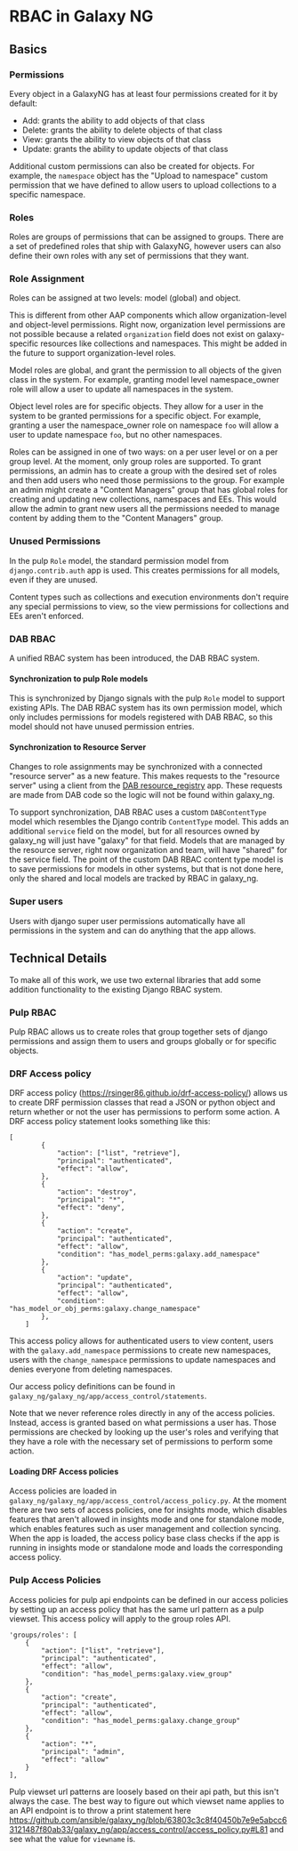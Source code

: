 # RBAC in Galaxy NG

## Basics

### Permissions

Every object in a GalaxyNG has at least four permissions created for it by default:
- Add: grants the ability to add objects of that class
- Delete: grants the ability to delete objects of that class
- View: grants the ability to view objects of that class
- Update: grants the ability to update objects of that class

Additional custom permissions can also be created for objects. For example, the `namespace` object has the "Upload to namespace" custom permission that we have defined to allow users to upload collections to a specific namespace.

### Roles

Roles are groups of permissions that can be assigned to groups. There are a set of predefined roles that ship with GalaxyNG, however users can also define their own roles with any set of permissions that they want.

### Role Assignment

Roles can be assigned at two levels: model (global) and object.

This is different from other AAP components which allow organization-level and object-level permissions. Right now, organization level permissions are not possible because a related `organization` field does not exist on galaxy-specific resources like collections and namespaces. This might be added in the future to support organization-level roles.

Model roles are global, and grant the permission to all objects of the given class in the system. For example, granting model level namespace_owner role will allow a user to update all namespaces in the system.

Object level roles are for specific objects. They allow for a user in the system to be granted permissions for a specific object. For example, granting a user the namespace_owner role on namespace `foo` will allow a user to update namespace `foo`, but no other namespaces.

Roles can be assigned in one of two ways: on a per user level or on a per group level. At the moment, only group roles are supported. To grant permissions, an admin has to create a group with the desired set of roles and then add users who need those permissions to the group. For example an admin might create a "Content Managers" group that has global roles for creating and updating new collections, namespaces and EEs. This would allow the admin to grant new users all the permissions needed to manage content by adding them to the "Content Managers" group.

### Unused Permissions

In the pulp `Role` model, the standard permission model from `django.contrib.auth` app is used. This creates permissions for all models, even if they are unused.

Content types such as collections and execution environments don't require any special permissions to view, so the view permissions for collections and EEs aren't enforced.

### DAB RBAC

A unified RBAC system has been introduced, the DAB RBAC system.

#### Synchronization to pulp Role models

This is synchronized by Django signals with the pulp `Role` model to support existing APIs. The DAB RBAC system has its own permission model, which only includes permissions for models registered with DAB RBAC, so this model should not have unused permission entries.

#### Synchronization to Resource Server

Changes to role assignments may be synchronized with a connected "resource server" as a new feature.
This makes requests to the "resource server" using a client from the [DAB resource_registry](https://github.com/ansible/django-ansible-base/tree/devel/ansible_base/resource_registry) app. These requests are made from DAB code so the logic will not be found within galaxy_ng.

To support synchronization, DAB RBAC uses a custom `DABContentType` model which resembles the Django contrib `ContentType` model.
This adds an additional `service` field on the model, but for all resources owned by galaxy_ng will just have "galaxy" for that field.
Models that are managed by the resource server, right now organization and team, will have "shared" for the service field.
The point of the custom DAB RBAC content type model is to save permissions for models in other systems, but that is not done here,
only the shared and local models are tracked by RBAC in galaxy_ng.

### Super users

Users with django super user permissions automatically have all permissions in the system and can do anything that the app allows.

## Technical Details

To make all of this work, we use two external libraries that add some addition functionality to the existing Django RBAC system.

### Pulp RBAC

Pulp RBAC allows us to create roles that group together sets of django permissions and assign them to users and groups globally or for specific objects.

### DRF Access policy

DRF access policy (https://rsinger86.github.io/drf-access-policy/) allows us to create DRF permission classes that read a JSON or python object and return whether or not the user has permissions to perform some action. A DRF access policy statement looks something like this:

```
[
        {
            "action": ["list", "retrieve"],
            "principal": "authenticated",
            "effect": "allow",
        },
        {
            "action": "destroy",
            "principal": "*",
            "effect": "deny",
        },
        {
            "action": "create",
            "principal": "authenticated",
            "effect": "allow",
            "condition": "has_model_perms:galaxy.add_namespace"
        },
        {
            "action": "update",
            "principal": "authenticated",
            "effect": "allow",
            "condition": "has_model_or_obj_perms:galaxy.change_namespace"
        },
    ]
```

This access policy allows for authenticated users to view content, users with the `galaxy.add_namespace` permissions to create new namespaces, users with the `change_namespace` permissions to update namespaces and denies everyone from deleting namespaces.

Our access policy definitions can be found in `galaxy_ng/galaxy_ng/app/access_control/statements`.

Note that we never reference roles directly in any of the access policies. Instead, access is granted based on what permissions a user has. Those permissions are checked by looking up the user's roles and verifying that they have a role with the necessary set of permissions to perform some action.

#### Loading DRF Access policies

Access policies are loaded in `galaxy_ng/galaxy_ng/app/access_control/access_policy.py`. At the moment there are two sets of access policies, one for insights mode, which disables features that aren't allowed in insights mode and one for standalone mode, which enables features such as user management and collection syncing. When the app is loaded, the access policy base class checks if the app is running in insights mode or standalone mode and loads the corresponding access policy.

### Pulp Access Policies

Access policies for pulp api endpoints can be defined in our access policies by setting up an access policy that has the same url pattern as a pulp viewset. This access policy will apply to the group roles API.

```
'groups/roles': [
    {
        "action": ["list", "retrieve"],
        "principal": "authenticated",
        "effect": "allow",
        "condition": "has_model_perms:galaxy.view_group"
    },
    {
        "action": "create",
        "principal": "authenticated",
        "effect": "allow",
        "condition": "has_model_perms:galaxy.change_group"
    },
    {
        "action": "*",
        "principal": "admin",
        "effect": "allow"
    }
],
```

Pulp viewset url patterns are loosely based on their api path, but this isn't always the case. The best way to figure out which viewset name applies to an API endpoint is to throw a print statement here https://github.com/ansible/galaxy_ng/blob/63803c3c8f40450b7e9e5abcc63121487f80ab33/galaxy_ng/app/access_control/access_policy.py#L81 and see what the value for `viewname` is.
